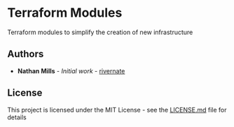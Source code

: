 # Terraform Modules

Terraform modules to simplify the creation of new infrastructure

## Authors

* **Nathan Mills** - *Initial work* - [rivernate](https://github.com/rivernate)

## License

This project is licensed under the MIT License - see the [LICENSE.md](LICENSE.md) file for details